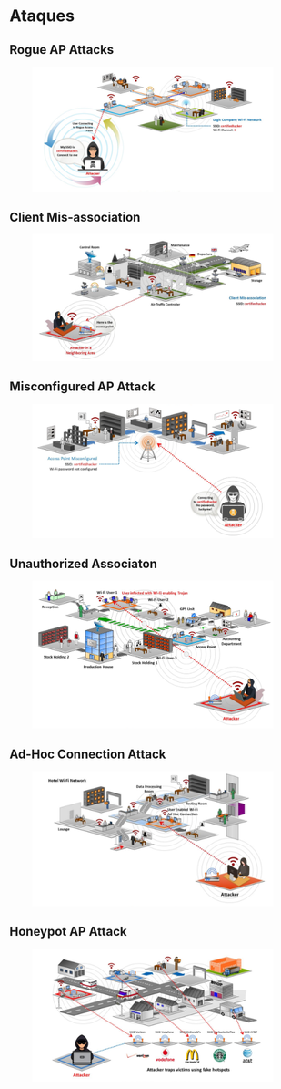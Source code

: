 # Ataques

## Rogue AP Attacks

<figure><img src="../.gitbook/assets/image (2) (5).png" alt=""><figcaption></figcaption></figure>

## Client Mis-association

<figure><img src="../.gitbook/assets/image (63).png" alt=""><figcaption></figcaption></figure>



## Misconfigured AP Attack

<figure><img src="../.gitbook/assets/image (59).png" alt=""><figcaption></figcaption></figure>



## Unauthorized Associaton

<figure><img src="../.gitbook/assets/image (26).png" alt=""><figcaption></figcaption></figure>



## Ad-Hoc Connection Attack

<figure><img src="../.gitbook/assets/image (1) (3) (2).png" alt=""><figcaption></figcaption></figure>



## Honeypot AP Attack

<figure><img src="../.gitbook/assets/image (62) (1).png" alt=""><figcaption></figcaption></figure>

